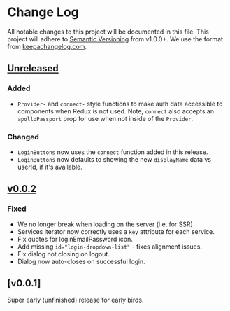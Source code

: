 # Change Log
All notable changes to this project will be documented in this file.
This project will adhere to [Semantic Versioning](http://semver.org/) from v1.0.0+.
We use the format from [keepachangelog.com](keepachangelog.com).

## [Unreleased]
### Added
* `Provider-` and `connect-` style functions to make auth data accessible to
  components when Redux is not used.  Note, `connect` also accepts an
  `apolloPassport` prop for use when not inside of the `Provider`.

### Changed
* `LoginButtons` now uses the `connect` function added in this release.
* `LoginButtons` now defaults to showing the new `displayName` data vs
  userId, if it's available.

## [v0.0.2]
### Fixed
* We no longer break when loading on the server (i.e. for SSR)
* Services iterator now correctly uses a `key` attribute for each service.
* Fix quotes for loginEmailPassword icon.
* Add missing `id="login-dropdown-list"` - fixes alignment issues.
* Fix dialog not closing on logout.
* Dialog now auto-closes on successful login.

## [v0.0.1]

Super early (unfinished) release for early birds.

[Unreleased]: https://github.com/apollo-passport/react/compare/master...devel
[v0.0.2]: https://github.com/apollo-passport/react/compare/v0.0.1...v0.0.2
